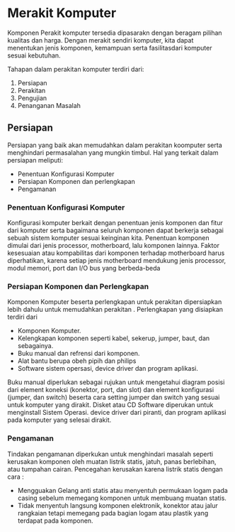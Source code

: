 # Merakit Komputer

Komponen Perakit komputer tersedia dipasarakn dengan beragam pilihan kualitas dan harga. Dengan merakit sendiri komputer, kita dapat menentukan jenis komponen, kemampuan serta fasilitasdari komputer sesuai kebutuhan.

Tahapan dalam perakitan komputer terdiri dari:

1. Persiapan
2. Perakitan
3. Pengujian
4. Penanganan Masalah

## Persiapan

Persiapan yang baik akan memudahkan dalam perakitan koomputer serta menghindari permasalahan yang mungkin timbul. Hal yang terkait dalam persiapan meliputi:

- Penentuan Konfigurasi Komputer
- Persiapan Komponen dan  perlengkapan
- Pengamanan

### Penentuan Konfigurasi Komputer

Konfigurasi komputer berkait dengan penentuan jenis komponen dan fitur dari komputer serta bagaimana seluruh komponen dapat berkerja sebagai sebuah sistem komputer sesuai keinginan kita. Penentuan komponen dimulai dari jenis processor, motherboard, lalu komponen  lainnya. Faktor kesesuaian atau kompabilitas dari komponen terhadap motherboard harus diperhatikan, karena setiap jenis motherboard mendukung jenis processor, modul memori, port dan I/O bus yang berbeda-beda

### Persiapan Komponen dan Perlengkapan

Komponen Komputer beserta perlengkapan untuk perakitan dipersiapkan lebih dahulu untuk memudahkan perakitan . Perlengkapan yang disiapkan terdiri dari

- Komponen Komputer.
- Kelengkapan komponen seperti kabel, sekerup, jumper, baut, dan sebagainya.
- Buku manual dan refrensi dari komponen.
- Alat bantu berupa obeh pipih dan philips
- Software sistem opersasi, device driver dan program aplikasi.

Buku manual diperlukan sebagai rujukan untuk mengetahui diagram posisi dari element koneksi (konektor, port, dan slot) dan element konfigurasi (jumper, dan switch) beserta cara setting jumper dan switch yang sesuai untuk komputer yang dirakit. Disket atau CD Software diperukan untuk menginstall Sistem Operasi. device driver dari piranti, dan program aplikasi pada komputer yang selesai dirakit.

### Pengamanan

Tindakan pengamanan diperkukan untuk menghindari masalah seperti kerusakan komponen oleh muatan listrik statis, jatuh, panas berlebihan, atau tumpahan cairan. Pencegahan kerusakan karena listrik statis dengan cara :

- Mengguakan Gelang anti statis atau menyentuh permukaan logam pada casing sebelum memegang komponen untuk membuang muatan statis.
- Tidak menyentuh langsung komponen elektronik, konektor atau jalur rangkaian tetapi memegang pada bagian logam atau plastik yang terdapat pada komponen.



















